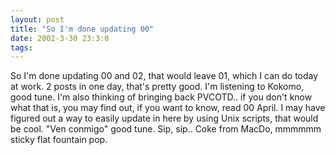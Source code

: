 ```yaml
---
layout: post
title: "So I'm done updating 00"
date: 2002-3-30 23:3:0
tags: 
---
```


So I'm done updating 00 and 02, that would leave 01, which I can do today at work. 2 posts in one day, that's pretty good. I'm listening to Kokomo, good tune. I'm also thinking of bringing back PVCOTD.. if you don't know what that is, you may find out, if you want to know, read 00 April. I may have figured out a way to easily update in here by using Unix scripts, that would be cool. "Ven conmigo" good tune. Sip, sip.. Coke from MacDo, mmmmmm sticky flat fountain pop.

